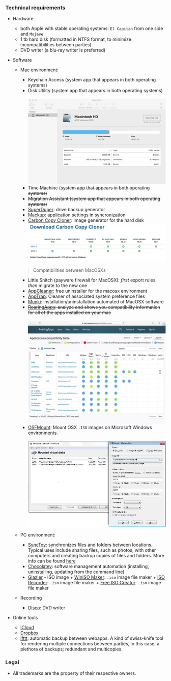 ### Technical requirements

* Hardware
     - both Apple with stable operating systems: `El Capitan` from one side and `Mojave`
     - 1 tb hard disk (formatted in NTFS format, to minimize incompatibilities between parties)
     - DVD writer (a blu-ray writer is preferred)
     
* Software
     * Mac environment:
          - Keychain Access (system app that appears in both operating systems)
          - Disk Utility (system app that appears in both operating systems)
       <BR></BR>
          ![disk.jpeg](images/2257750922-disk.jpeg)
          - ~~Time Machine (system app that appears in both operating systems)~~
          - ~~Migration Assistant (system app that appears in both operating systems)~~
          - [SuperDuper](https://www.shirt-pocket.com/SuperDuper/SuperDuperDescription.html): drive backup generator
          - [Mackup](https://github.com/lra/mackup): application settings in syncronization
          - [Carbon Copy Cloner](https://bombich.com/): image generator for the hard disk
          ![carbon.jpeg](images/3719269200-carbon.jpeg)
          > Compatibilities between MacOSXs
          - Little Snitch (payware firewall for MacOSX): _first_ export rules _then_ migrate to the new one
          - [AppCleaner](https://freemacsoft.net/appcleaner/): free uninstaller for the macosx environment
          - [AppTrap](http://onnati.net/apptrap/): Cleaner of associated system preference files
          - [Munki](https://www.munki.org/munki/): installation/uninstallation automated of MacOSX software
          - ~~[RoaringApps](https://roaringapps.com/mac-app): analyze and shows you compatibility information for all of the apps installed on your mac~~
          <BR></BR>
          ![7WszB0d.jpg](images/2593405029-7WszB0d.jpg)
          - [OSFMount](https://www.osforensics.com/tools/mount-disk-images.html): Mount OSX `.ISO` images on Microsoft Windows environments.
          <BR></BR>
          ![osfmount-mainscreenshot.png](images/753632059-osfmount-mainscreenshot.png)
     * PC environment:
          - [SyncToy](https://www.microsoft.com/en-us/download/details.aspx?id=15155): synchronizes files and folders between locations.  Typical uses include sharing files, such as photos, with other computers and creating backup copies of files and folders. More info can be found [here](http://www.pchell.com/support/synctoy.shtml)
          - [Chocolatey](https://chocolatey.org/): software management automation (installing, uninstalling, updating from the command line)
          - [Glazier](https://github.com/google/glazier/blob/master/doc/setup/about.md)
                - ISO image
                    + [WinISO Maker](http://www.winiso.com/products/winiso-free.html): `.iso` image file maker
                    + [ISO Recorder](http://isorecorder.alexfeinman.com/#/): `.iso` image file maker
                    + [Free ISO Creator](http://www.minidvdsoft.com/isocreator/index.html): `.iso` image file maker
     
     * Recording
          - [Disco](http://www.discoapp.com/): DVD writer
     
* Online tools
     - [iCloud](https://www.icloud.com/)
     - [Dropbox](https://www.dropbox.com/)
     - [ifttt](https://ifttt.com/): automatic backup between webapps. A kind of swiss-knife tool for rendering multiple connections between parties, in this case, a plethora of backups; redundant and multicopies. 
     
### Legal

* All trademarks are the property of their respective owners.
